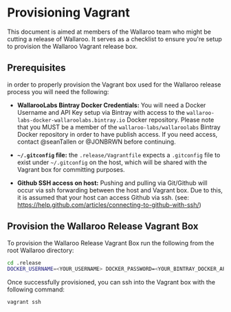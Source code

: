 # Provisioning Vagrant

This document is aimed at members of the Wallaroo team who might be cutting a release of Wallaroo. It serves as a checklist to ensure you're setup to provision the Wallaroo Vagrant release box.

## Prerequisites

in order to properly provision the Vagrant box used for the Wallaroo release process you will need the following:

- **WallarooLabs Bintray Docker Credentials:** You will need a Docker Username and API Key setup via Bintray with access to the `wallaroo-labs-docker-wallaroolabs.bintray.io` Docker repository. Please note that you MUST be a member of the `wallaroo-labs/wallaroolabs` Bintray Docker repository in order to have publish access. If you need access, contact @seanTallen or @JONBRWN before continuing.

- **`~/.gitconfig` file:** the `.release/Vagrantfile` expects a `.gitconfig` file to exist under `~/.gitconfig` on the host, which will be shared with the Vagrant box for committing purposes.

- **Github SSH access on host:** Pushing and pulling via Git/Github will occur via ssh forwarding between the host and Vagrant box. Due to this, it is assumed that your host can access Github via ssh. (see: https://help.github.com/articles/connecting-to-github-with-ssh/)

## Provision the Wallaroo Release Vagrant Box

To provision the Wallaroo Release Vagrant Box run the following from the root Wallaroo directory:

```bash
cd .release
DOCKER_USERNAME=<YOUR_USERNAME> DOCKER_PASSWORD=<YOUR_BINTRAY_DOCKER_API_ACCESS_KEY> DOCKER_SERVER=wallaroo-labs-docker-wallaroolabs.bintray.io vagrant up
```

Once successfully provisioned, you can ssh into the Vagrant box with the following command:

```bash
vagrant ssh
```
